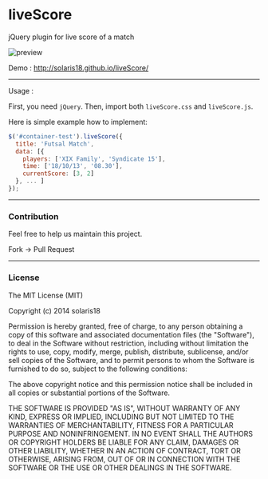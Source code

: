 liveScore
=========

jQuery plugin for live score of a match

![preview](http://i62.tinypic.com/mkj2pf.png)

Demo : http://solaris18.github.io/liveScore/

---

Usage :

First, you need `jQuery`. Then, import both `liveScore.css` and `liveScore.js`.

Here is simple example how to implement:

```js
$('#container-test').liveScore({
  title: 'Futsal Match',
  data: [{
    players: ['XIX Family', 'Syndicate 15'],
    time: ['18/10/13', '08.30'],
    currentScore: [3, 2]
  }, ... ]
});
```

---

### Contribution

Feel free to help us maintain this project.

Fork -> Pull Request

---

### License

The MIT License (MIT)

Copyright (c) 2014 solaris18

Permission is hereby granted, free of charge, to any person obtaining a copy
of this software and associated documentation files (the "Software"), to deal
in the Software without restriction, including without limitation the rights
to use, copy, modify, merge, publish, distribute, sublicense, and/or sell
copies of the Software, and to permit persons to whom the Software is
furnished to do so, subject to the following conditions:

The above copyright notice and this permission notice shall be included in all
copies or substantial portions of the Software.

THE SOFTWARE IS PROVIDED "AS IS", WITHOUT WARRANTY OF ANY KIND, EXPRESS OR
IMPLIED, INCLUDING BUT NOT LIMITED TO THE WARRANTIES OF MERCHANTABILITY,
FITNESS FOR A PARTICULAR PURPOSE AND NONINFRINGEMENT. IN NO EVENT SHALL THE
AUTHORS OR COPYRIGHT HOLDERS BE LIABLE FOR ANY CLAIM, DAMAGES OR OTHER
LIABILITY, WHETHER IN AN ACTION OF CONTRACT, TORT OR OTHERWISE, ARISING FROM,
OUT OF OR IN CONNECTION WITH THE SOFTWARE OR THE USE OR OTHER DEALINGS IN THE
SOFTWARE.

